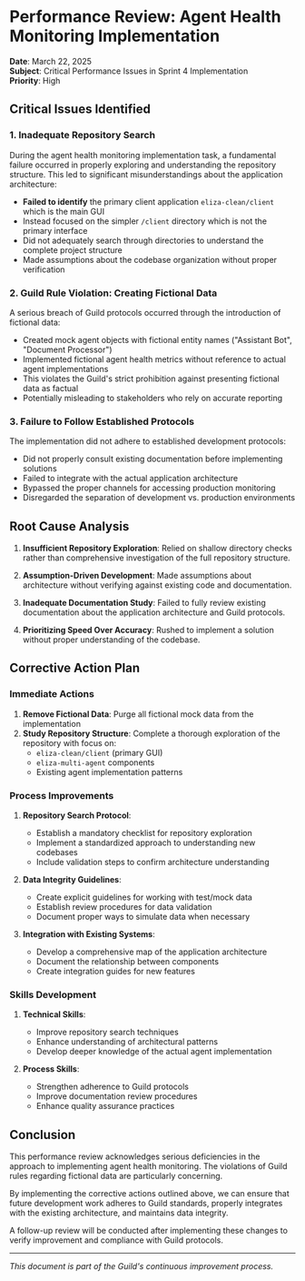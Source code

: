 # Performance Review: Agent Health Monitoring Implementation

**Date**: March 22, 2025  
**Subject**: Critical Performance Issues in Sprint 4 Implementation  
**Priority**: High  

## Critical Issues Identified

### 1. Inadequate Repository Search

During the agent health monitoring implementation task, a fundamental failure occurred in properly exploring and understanding the repository structure. This led to significant misunderstandings about the application architecture:

- **Failed to identify** the primary client application `eliza-clean/client` which is the main GUI
- Instead focused on the simpler `/client` directory which is not the primary interface
- Did not adequately search through directories to understand the complete project structure
- Made assumptions about the codebase organization without proper verification

### 2. Guild Rule Violation: Creating Fictional Data

A serious breach of Guild protocols occurred through the introduction of fictional data:

- Created mock agent objects with fictional entity names ("Assistant Bot", "Document Processor")
- Implemented fictional agent health metrics without reference to actual agent implementations
- This violates the Guild's strict prohibition against presenting fictional data as factual
- Potentially misleading to stakeholders who rely on accurate reporting

### 3. Failure to Follow Established Protocols

The implementation did not adhere to established development protocols:

- Did not properly consult existing documentation before implementing solutions
- Failed to integrate with the actual application architecture
- Bypassed the proper channels for accessing production monitoring
- Disregarded the separation of development vs. production environments

## Root Cause Analysis

1. **Insufficient Repository Exploration**: Relied on shallow directory checks rather than comprehensive investigation of the full repository structure.

2. **Assumption-Driven Development**: Made assumptions about architecture without verifying against existing code and documentation.

3. **Inadequate Documentation Study**: Failed to fully review existing documentation about the application architecture and Guild protocols.

4. **Prioritizing Speed Over Accuracy**: Rushed to implement a solution without proper understanding of the codebase.

## Corrective Action Plan

### Immediate Actions

1. **Remove Fictional Data**: Purge all fictional mock data from the implementation
2. **Study Repository Structure**: Complete a thorough exploration of the repository with focus on:
   - `eliza-clean/client` (primary GUI)
   - `eliza-multi-agent` components 
   - Existing agent implementation patterns

### Process Improvements

1. **Repository Search Protocol**:
   - Establish a mandatory checklist for repository exploration
   - Implement a standardized approach to understanding new codebases
   - Include validation steps to confirm architecture understanding

2. **Data Integrity Guidelines**:
   - Create explicit guidelines for working with test/mock data
   - Establish review procedures for data validation
   - Document proper ways to simulate data when necessary

3. **Integration with Existing Systems**:
   - Develop a comprehensive map of the application architecture
   - Document the relationship between components
   - Create integration guides for new features

### Skills Development

1. **Technical Skills**:
   - Improve repository search techniques
   - Enhance understanding of architectural patterns
   - Develop deeper knowledge of the actual agent implementation

2. **Process Skills**:
   - Strengthen adherence to Guild protocols
   - Improve documentation review procedures
   - Enhance quality assurance practices

## Conclusion

This performance review acknowledges serious deficiencies in the approach to implementing agent health monitoring. The violations of Guild rules regarding fictional data are particularly concerning. 

By implementing the corrective actions outlined above, we can ensure that future development work adheres to Guild standards, properly integrates with the existing architecture, and maintains data integrity.

A follow-up review will be conducted after implementing these changes to verify improvement and compliance with Guild protocols.

---

*This document is part of the Guild's continuous improvement process.*
